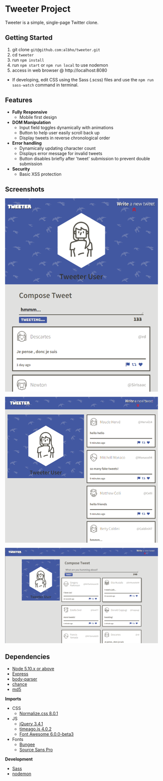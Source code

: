 # Tweeter Project

Tweeter is a simple, single-page Twitter clone.

## Getting Started

1. git clone `git@github.com:albho/tweeter.git`
2. cd `tweeter`
3. run `npm install`
4. run `npm start` or `npm run local` to use nodemon
5. access in web browser @ http://localhost:8080

- If developing, edit CSS using the Sass (.scss) files and use the `npm run sass-watch` command in terminal.

## Features

- **Fully Responsive**
  - Mobile first design
- **DOM Manipulation**
  - Input field toggles dynamically with animations
  - Button to help user easily scroll back up
  - Display tweets in reverse chronological order
- **Error handling**
  - Dynamically updating character count
  - Displays error message for invalid tweets
  - Button disables briefly after 'tweet' submission to prevent double submission
- **Security**
  - Basic XSS protection

## Screenshots

!["Screenshot of tweeting on a small screen"](https://github.com/albho/tweeter/blob/master/docs/small-screen.png?raw=true)

!["Screenshot of collapsed tweet box on a small desktop"](https://github.com/albho/tweeter/blob/master/docs/medium-screen.png?raw=true)

!["Screenshot of all tweets on a large screen"](https://github.com/albho/tweeter/blob/master/docs/large-screen.png?raw=true)

## Dependencies

- [Node 5.10.x or above](https://nodejs.org/en/)
- [Express](https://expressjs.com/)
- [body-parser](https://www.npmjs.com/package/body-parser)
- [chance](https://www.npmjs.com/package/chance)
- [md5](https://www.npmjs.com/package/md5)

**Imports**

- CSS
  - [Normalize.css 8.0.1](https://necolas.github.io/normalize.css/)
- JS
  - [jQuery 3.4.1](https://code.jquery.com/jquery-3.4.1.js)
  - [timeago.js 4.0.2](https://timeago.org/)
  - [Font Awesome 6.0.0-beta3](https://fontawesome.com/)
- Fonts
  - [Bungee](https://fonts.google.com/specimen/Bungee)
  - [Source Sans Pro](https://fonts.google.com/specimen/Source+Sans+Pro)

**Development**

- [Sass](https://sass-lang.com/)
- [nodemon](https://www.npmjs.com/package/nodemon)
